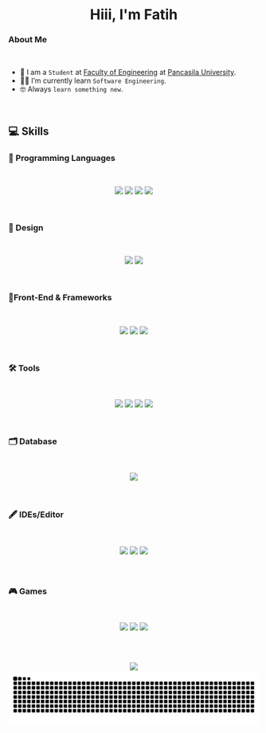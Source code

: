<h1 align="center">Hiii, I'm Fatih</h1>

<h3 align=left> About Me </h3>
<br>

- :school: I am a `Student` at [Faculty of Engineering](https://teknik.univpancasila.ac.id/) at [Pancasila
  University](https://univpancasila.ac.id/).
- :student: I’m currently learn `Software Engineering`.
- :nerd_face: Always `learn something new`.
<br>

<h2> 💻 Skills </h2>
<div display = "flex">
  <h3> 📖 Programming Languages </h3>
  <br>

  <p align=center>
  <img src="https://img.shields.io/badge/JavaScript-323330?style=for-the-badge&logo=javascript&logoColor=F7DF1E" />
  <img src="https://img.shields.io/badge/Python-FFD43B?style=for-the-badge&logo=python&logoColor=blue" />
  <img src="https://img.shields.io/badge/c++-%2300599C.svg?style=for-the-badge&logo=c%2B%2B&logoColor=white" />
  <img src="https://img.shields.io/badge/java-%23ED8B00.svg?style=for-the-badge&logo=openjdk&logoColor=white"/>
  </p>
  <br>

<h3> 🎨 Design </h3>
  <br> 
  <p align=center>
  <img src="https://img.shields.io/badge/Canva-%2300C4CC.svg?style=for-the-badge&logo=Canva&logoColor=white">
  <img src="https://img.shields.io/badge/Figma-F24E1E?style=for-the-badge&logo=figma&logoColor=white">
    
  </p>
  </br>

  <h3> 📱Front-End & Frameworks</h3>
  <br>
  <p align=center>
  <img src="https://img.shields.io/badge/HTML5-E34F26?style=for-the-badge&logo=html5&logoColor=white">
  <img src="https://img.shields.io/badge/CSS3-1572B6?style=for-the-badge&logo=css3&logoColor=white" />
  <img src="https://img.shields.io/badge/Bootstrap-563D7C?style=for-the-badge&logo=bootstrap&logoColor=white" />
  </p>
  </br>

  <h3> 🛠 Tools</h3>
  <br>
  <p align=center>
  <img src="https://img.shields.io/badge/github_copilot-8957E5?style=for-the-badge&logo=github-copilot&logoColor=white">
  <img src="https://img.shields.io/badge/google%20gemini-8E75B2?style=for-the-badge&logo=google%20gemini&logoColor=white">
  <img src="https://img.shields.io/badge/ChatGPT-74aa9c?style=for-the-badge&logo=openai&logoColor=white" />
  <img src="https://img.shields.io/badge/Google%20Drive-4285F4?style=for-the-badge&logo=googledrive&logoColor=white">
  </p>
  </br>

  <h3> 🗂 Database</h3>
  <br>
  <p align=center>
    <img src="https://img.shields.io/badge/mysql-4479A1.svg?style=for-the-badge&logo=mysql&logoColor=white">
  </p>
  </br>

  <h3> 🖋 IDEs/Editor </h3>
  <br>
  <p align=center>
    <img src="https://img.shields.io/badge/Google%20Colab-%23F9A825.svg?style=for-the-badge&logo=googlecolab&logoColor=white">
    <img src="https://img.shields.io/badge/Notepad++-90E59A.svg?style=for-the-badge&logo=notepad%2b%2b&logoColor=black">
    <img src="https://img.shields.io/badge/Visual%20Studio%20Code-0078d7.svg?style=for-the-badge&logo=visual-studio-code&logoColor=white">
  </p>
  </br>

  ## <h3> 🎮 Games </h3>
<div display = "flex">
  <br>
  <p align=center>
  <a href="https://steamcommunity.com/profiles/76561198962828088/" target="_blank">
  <img src="https://img.shields.io/badge/Steam-000000?style=for-the-badge&logo=steam&logoColor=white" /></a>
  <a href="https://store.epicgames.com/u/a2e41f301b1c41f58bc8708e146f9040" target=_blank">
  <img src="https://img.shields.io/badge/Epic%20Games-313131?style=for-the-badge&logo=Epic%20Games&logoColor=white" /></a>
  <img src="https://img.shields.io/badge/PlayStation-003791?style=for-the-badge&logo=playstation&logoColor=white" />
  </p>
</br>
</div>

## <div align="center">
<div align="center">
<img src="https://media.giphy.com/media/v1.Y2lkPWVjZjA1ZTQ3ZnYwZnN3NWNjemxjaXRlNGxlM3ZsOHRucHVpNHF1d3YyMGZhaDJnZSZlcD12MV9naWZzX3NlYXJjaCZjdD1n/RneIcLEosVuta/giphy.gif">
</div>
</div> 

  <img src= "https://github.com/anharsaja/anharsaja/blob/output/github-contribution-grid-snake-dark.svg">

